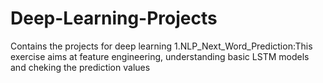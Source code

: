 # Deep-Learning-Projects
Contains the projects for deep learning
1.NLP_Next_Word_Prediction:This exercise aims at feature engineering, understanding basic LSTM models and cheking the prediction values
